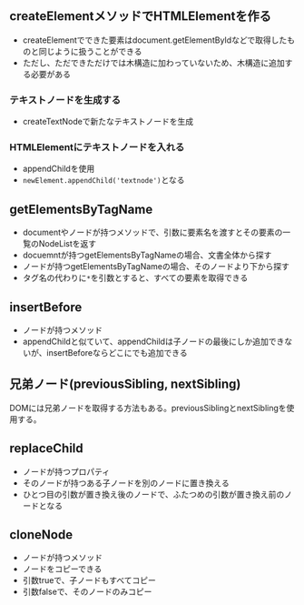 
## createElementメソッドでHTMLElementを作る
- createElementでできた要素はdocument.getElementByIdなどで取得したものと同じように扱うことができる
- ただし、ただできただけでは木構造に加わっていないため、木構造に追加する必要がある

### テキストノードを生成する
- createTextNodeで新たなテキストノードを生成

### HTMLElementにテキストノードを入れる
- appendChildを使用
- `newElement.appendChild('textnode')`となる


## getElementsByTagName
- documentやノードが持つメソッドで、引数に要素名を渡すとその要素の一覧のNodeListを返す
- docuemntが持つgetElementsByTagNameの場合、文書全体から探す
- ノードが持つgetElementsByTagNameの場合、そのノードより下から探す
- タグ名の代わりに`*`を引数とすると、すべての要素を取得できる


## insertBefore
- ノードが持つメソッド
- appendChildと似ていて、appendChildは子ノードの最後にしか追加できないが、insertBeforeならどこにでも追加できる


## 兄弟ノード(previousSibling, nextSibling)
DOMには兄弟ノードを取得する方法もある。previousSiblingとnextSiblingを使用する。

## replaceChild
- ノードが持つプロパティ
- そのノードが持つある子ノードを別のノードに置き換える
- ひとつ目の引数が置き換え後のノードで、ふたつめの引数が置き換え前のノードとなる

## cloneNode
- ノードが持つメソッド
- ノードをコピーできる
- 引数trueで、子ノードもすべてコピー
- 引数falseで、そのノードのみコピー
